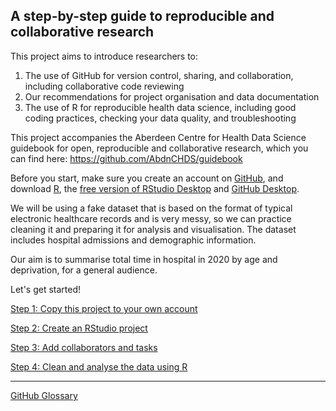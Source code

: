 ## A step-by-step guide to reproducible and collaborative research

This project aims to introduce researchers to:

1. The use of GitHub for version control, sharing, and collaboration, including collaborative code reviewing
2. Our recommendations for project organisation and data documentation
3. The use of R for reproducible health data science, including good coding practices, checking your data quality, and troubleshooting

This project accompanies the Aberdeen Centre for Health Data Science guidebook for open, reproducible and collaborative research, which you can find here: https://github.com/AbdnCHDS/guidebook

Before you start, make sure you create an account on [GitHub](https://github.com/), and download [R](https://cloud.r-project.org/), the [free version of RStudio Desktop](https://www.rstudio.com/products/rstudio/download/) and [GitHub Desktop](https://desktop.github.com/).

We will be using a fake dataset that is based on the format of typical electronic healthcare records and is very messy, so we can practice cleaning it and preparing it for analysis and visualisation. The dataset includes hospital admissions and demographic information.

Our aim is to summarise total time in hospital in 2020 by age and deprivation, for a general audience.

Let's get started!

[Step 1: Copy this project to your own account](https://github.com/AbdnCHDS/open-research-how-to/blob/main/01-copy-project.md)

[Step 2: Create an RStudio project](https://github.com/AbdnCHDS/open-research-how-to/blob/main/02-rstudio-project.md)

[Step 3: Add collaborators and tasks](https://github.com/AbdnCHDS/open-research-how-to/blob/main/03-collaborators-tasks.md)

[Step 4: Clean and analyse the data using R](https://github.com/AbdnCHDS/open-research-how-to/blob/main/04-data-cleaning-analysis.md)

---
[GitHub Glossary](https://github.com/AbdnCHDS/open-research-how-to/blob/main/github-glossary.md)
